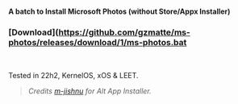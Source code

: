 #### A batch to Install Microsoft Photos (without Store/Appx Installer)

### [Download](https://github.com/gzmatte/ms-photos/releases/download/1/ms-photos.bat


</br> 

Tested in 22h2, KernelOS, xOS & LEET.

> _Credits [m-jishnu](https://github.com/m-jishnu/alt-app-installer) for Alt App Installer._
